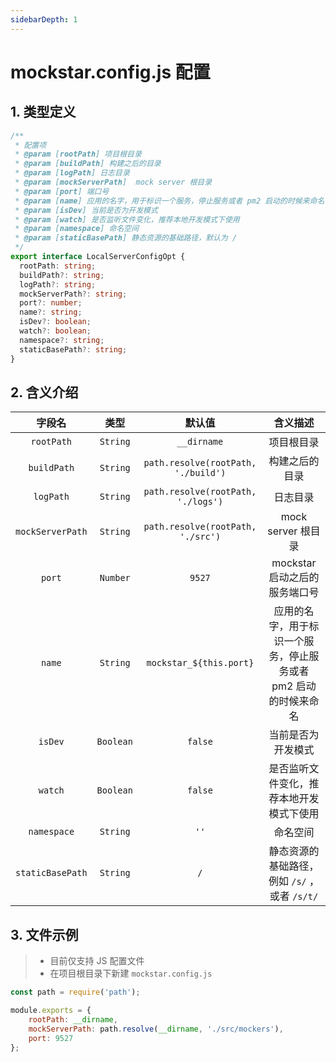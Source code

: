 ```yaml
---
sidebarDepth: 1
---
```


# mockstar.config.js 配置

## 1. 类型定义

```typescript
/**
 * 配置项
 * @param [rootPath] 项目根目录
 * @param [buildPath] 构建之后的目录
 * @param [logPath] 日志目录
 * @param [mockServerPath]  mock server 根目录
 * @param [port] 端口号
 * @param [name] 应用的名字，用于标识一个服务，停止服务或者 pm2 启动的时候来命名
 * @param [isDev] 当前是否为开发模式
 * @param [watch] 是否监听文件变化，推荐本地开发模式下使用
 * @param [namespace] 命名空间
 * @param [staticBasePath] 静态资源的基础路径，默认为 /
 */
export interface LocalServerConfigOpt {
  rootPath: string;
  buildPath?: string;
  logPath?: string;
  mockServerPath?: string;
  port?: number;
  name?: string;
  isDev?: boolean;
  watch?: boolean;
  namespace?: string;
  staticBasePath?: string;
}
```

## 2. 含义介绍

| 字段名 |  类型 | 默认值 | 含义描述 |
| :-: | :-: | :-: | :-: |
| `rootPath` |  `String` | `__dirname` | 项目根目录 |
| `buildPath` |  `String` | `path.resolve(rootPath, './build')` | 构建之后的目录 |
| `logPath` |  `String` | `path.resolve(rootPath, './logs')` | 日志目录 |
| `mockServerPath` | `String` | `path.resolve(rootPath, './src')` | mock server 根目录 |
| `port` | `Number` | `9527` | mockstar 启动之后的服务端口号 |
| `name` | `String` | `mockstar_${this.port}` | 应用的名字，用于标识一个服务，停止服务或者 pm2 启动的时候来命名 |
| `isDev` | `Boolean` | `false` | 当前是否为开发模式 |
| `watch` | `Boolean` | `false` | 是否监听文件变化，推荐本地开发模式下使用 |
| `namespace` | `String` | `''` | 命名空间 |
| `staticBasePath` | `String` | `/` | 静态资源的基础路径，例如 `/s/` ，或者 `/s/t/` |

## 3. 文件示例

> - 目前仅支持 JS 配置文件
> - 在项目根目录下新建 `mockstar.config.js`

```js
const path = require('path');

module.exports = {
    rootPath: __dirname,
    mockServerPath: path.resolve(__dirname, './src/mockers'),
    port: 9527
};
```

